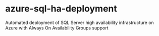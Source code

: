 # azure-sql-ha-deployment
Automated deployment of SQL Server high availability infrastructure on Azure with Always On Availability Groups support
